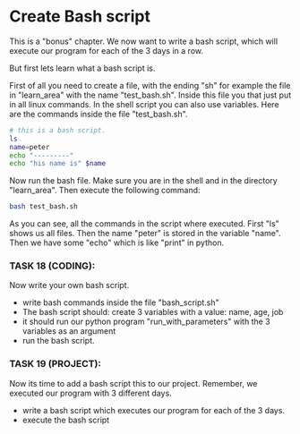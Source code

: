 
# Create Bash script
This is a "bonus" chapter.
We now want to write a bash script, which will execute our program for each of the 3 days in a row.

But first lets learn what a bash script is.

First of all you need to create a file, with the ending "sh" for example the file in "learn_area" with the name "test_bash.sh".
Inside this file you that just put in all linux commands. In the shell script you can also use variables. Here are the commands inside the file "test_bash.sh".

```bash
# this is a bash script.
ls
name=peter
echo "---------"
echo "his name is" $name 
```

Now run the bash file. Make sure you are in the shell and in the directory "learn_area". Then execute the following command:

```sh
bash test_bash.sh
```

As you can see, all the commands in the script where executed. First "ls" shows us all files. Then the name "peter" is stored in the variable "name". Then we have some "echo" which is like "print" in python.



### TASK 18 (CODING):
Now write your own bash script.
- write bash commands inside the file "bash_script.sh"
- The bash script should: create 3 variables with a value: name, age, job
- it should run our python program "run_with_parameters" with the 3 variables as an argument
- run the bash script.

### TASK 19 (PROJECT):
Now its time to add a bash script this to our project. Remember, we executed our program with 3 different days.
- write a bash script which executes our program for each of the 3 days.
- execute the bash script

